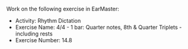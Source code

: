 Work on the following exercise in EarMaster:
- Activity: Rhythm Dictation
- Exercise Name: 4/4 - 1 bar: Quarter notes, 8th & Quarter Triplets - including rests
- Exercise Number: 14.8

